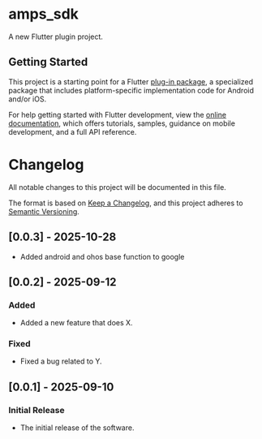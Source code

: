 # amps_sdk

A new Flutter plugin project.

## Getting Started

This project is a starting point for a Flutter
[plug-in package](https://flutter.dev/to/develop-plugins),
a specialized package that includes platform-specific implementation code for
Android and/or iOS.

For help getting started with Flutter development, view the
[online documentation](https://docs.flutter.dev), which offers tutorials,
samples, guidance on mobile development, and a full API reference.
# Changelog

All notable changes to this project will be documented in this file.

The format is based on [Keep a Changelog](https://keepachangelog.com/en/1.0.0/),
and this project adheres to [Semantic Versioning](https://semver.org/spec/v2.0.0.html).
## [0.0.3] - 2025-10-28
- Added android and ohos base function to google

## [0.0.2] - 2025-09-12

### Added
- Added a new feature that does X.

### Fixed
- Fixed a bug related to Y.

## [0.0.1] - 2025-09-10

### Initial Release
- The initial release of the software.

